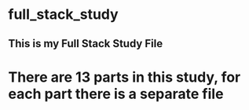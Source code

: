 # full_stack_study
## This is my Full Stack Study File
# There are 13 parts in this study, for each part there is a separate file